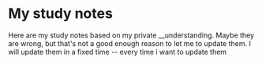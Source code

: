 # My study notes

Here are my study notes based on my private __understanding. Maybe they are wrong, but that's not a good enough reason to let me to update them. I will update them in a fixed time --  every time i want to update them
